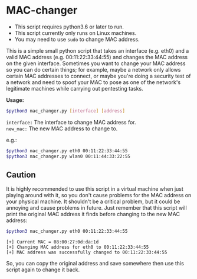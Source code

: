 # MAC-changer

- This script requires python3.6 or later to run.
- This script currently only runs on Linux machines.
- You may need to use `sudo` to change MAC address.

This is a simple small python script that takes an interface (e.g. eth0) and a valid MAC address (e.g. 00:11:22:33:44:55) and changes the MAC address on the given interface.
Sometimes you want to change your MAC address so you can do certain things; for example, maybe a network only allows certain MAC addresses to connect, or maybe you're doing a security test of a network and need to spoof your MAC to pose as one of the network's legitimate machines while carrying out pentesting tasks.

**Usage:**

```bash
$python3 mac_changer.py [interface] [address]
```

`interface:` The interface to change MAC address for.<br>
`new_mac:` The new MAC address to change to.

e.g.:

```bash
$python3 mac_changer.py eth0 00:11:22:33:44:55
$python3 mac_changer.py wlan0 00:11:44:33:22:55
```

## Caution

It is highly recommended to use this script in a virtual machine when just playing around with it, so you don't cause problems for the MAC address on your physical machine. It shouldn't be a critical problem, but it could be annoying and cause problems in future.
Just remember that this script will print the original MAC address it finds before changing to the new MAC address:

```bash
$python3 mac_changer.py eth0 00:11:22:33:44:55
```

`[+] Current MAC = 08:00:27:0d:da:1d`<br>
`[+] Changing MAC address for eth0 to 00:11:22:33:44:55`<br>
`[+] MAC address was successfully changed to 00:11:22:33:44:55`

So, you can copy the original address and save somewhere then use this script again to change it back.
